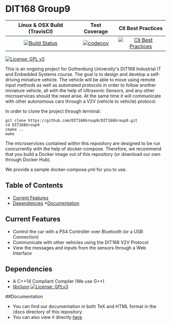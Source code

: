 # DIT168 Group9

| Linux & OSX Build (TravisCI) | Test Coverage | CII Best Practices |
| :--------------------------: | :-----------: | :----------------: |
[![Build Status](https://travis-ci.org/DIT168Group9/DIT168Group9.svg?branch=master)](https://travis-ci.org/DIT168Group9/DIT168Group9) | [![codecov](https://codecov.io/gh/DIT168Group9/DIT168Group9/branch/master/graph/badge.svg)](https://codecov.io/gh/DIT168Group9/DIT168Group9) | [![CII Best Practices](https://bestpractices.coreinfrastructure.org/projects/1665/badge)](https://bestpractices.coreinfrastructure.org/projects/1665) |

[![License: GPL v3](https://img.shields.io/badge/License-GPL%20v3-blue.svg)](https://www.gnu.org/licenses/gpl-3.0)

This is an ongoing project for Gothenburg University's DIT168 Industrial IT and Embedded Systems course.
The goal is to design and develop a self-driving miniature vehicle.
The vehicle will be able to move using remote input methods as well as
automated protocols in order to follow another miniature vehicle, all
with the help of Ultrasonic Sensors, and any other microservices should the need arise.
At the same time it will communicate with other autonomous cars through a V2V (vehicle to vehicle) protocol.

In order to clone the project through terminal: 

```
git clone https://github.com/DIT168Group9/DIT168Group9.git
cd DIT168Group9
cmake .. 
make
```

The microservices contained within this repository are designed to be
run concurrently with the help of docker-compose.
Therefore, we recommend that you build a Docker image out of this repository
(or download our own through Docker Hub).

We provide a sample docker-compose.yml for you to use.

## Table of Contents
* [Current Features](#current-features)
* [Dependencies](#dependencies)
*[Documentation](#documentation)

## Current Features
* Control the car with a PS4 Controller over Bluetooth (or a USB Connection)
* Communicate with other vehicles using the DIT168 V2V Protocol
* View the messages and inputs from the sensors through a Web Interface

## Dependencies
* A C++14 Compliant Compiler (We use G++)
* [libcluon](https://github.com/chrberger/libcluon) [![License: GPLv3](https://img.shields.io/badge/license-GPL--3-blue.svg
)](https://www.gnu.org/licenses/gpl-3.0.txt)

##Documentation
* You can find our documentation in both TeX and HTML format in the /docs directory of this repository
* You can also view it directly [here](https://dit168group9.github.io/DIT168Group9/)

